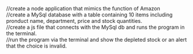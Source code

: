 //create a node application that mimics the function of Amazon  
//create a MySql database with a table containing 10 items including pronduct name, department, price  and stock quantities.  
//create a js file that connects with the MySql db and runs the program in the terminal.  
//run the program via the terminal and show the depleted stock or an alert that the choice is invalid.  
